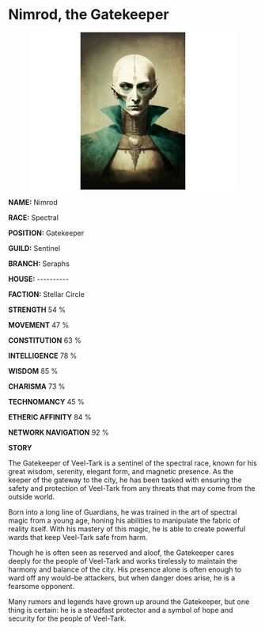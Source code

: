 # Nimrod, the Gatekeeper

<figure><img src="../../.gitbook/assets/Nimrod, the Gatekeeper.png" alt=""><figcaption></figcaption></figure>

**NAME:**                                    Nimrod

**RACE:**                                      Spectral

**POSITION:**                              Gatekeeper



**GUILD:**                                       Sentinel

**BRANCH:**                                   Seraphs

**HOUSE:**                                    ----------



**FACTION:**                                  Stellar Circle



**STRENGTH**                                54 %     &#x20;

**MOVEMENT**                             47 %

**CONSTITUTION**                      63 %



**INTELLIGENCE**                          78 %

**WISDOM**                                   85 %

**CHARISMA**                               73 %



**TECHNOMANCY**                     45 %                   &#x20;

**ETHERIC AFFINITY**                 84 %

**NETWORK NAVIGATION**          92 %



**STORY**

The Gatekeeper of Veel-Tark is a sentinel of the spectral race, known for his great wisdom, serenity, elegant form, and magnetic presence. As the keeper of the gateway to the city, he has been tasked with ensuring the safety and protection of Veel-Tark from any threats that may come from the outside world.

Born into a long line of Guardians, he was trained in the art of spectral magic from a young age, honing his abilities to manipulate the fabric of reality itself. With his mastery of this magic, he is able to create powerful wards that keep Veel-Tark safe from harm.

Though he is often seen as reserved and aloof, the Gatekeeper cares deeply for the people of Veel-Tark and works tirelessly to maintain the harmony and balance of the city. His presence alone is often enough to ward off any would-be attackers, but when danger does arise, he is a fearsome opponent.

Many rumors and legends have grown up around the Gatekeeper, but one thing is certain: he is a steadfast protector and a symbol of hope and security for the people of Veel-Tark.

